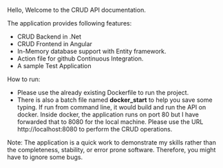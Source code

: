 Hello, 
Welcome to the CRUD API documentation.

The application provides following features:
* CRUD Backend in .Net
* CRUD Frontend in Angular
* In-Memory database support with Entity framework.
* Action file for github Continuous Integration.
* A sample Test Application

How to run:
* Please use the already existing Dockerfile to run the project.
* There is also a batch file named **docker_start** to help you save some typing. If run from command line, it would build and run the API on docker. Inside docker, the application runs on port 80 but I have forwarded that to 8080 for the local machine. Please use the URL http://localhost:8080 to perform the CRUD operations.

Note: The application is a quick work to demonstrate my skills rather than the completeness, stability, or error prone software. Therefore, you might have to ignore some bugs. 


